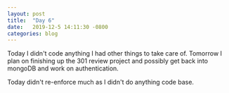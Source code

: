 ```yaml
---
layout: post
title:  "Day 6"
date:   2019-12-5 14:11:30 -0800
categories: blog
---
```


Today I didn't code anything I had other things to take care of. Tomorrow I plan on finishing up the 301 review project and possibly get back into mongoDB and work on authentication.

Today didn't re-enforce much as I didn't do anything code base.